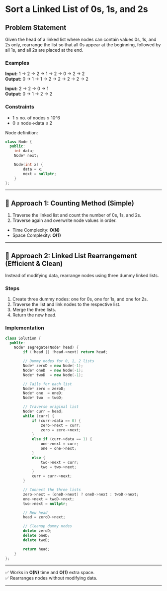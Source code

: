 # Sort a Linked List of 0s, 1s, and 2s

## Problem Statement
Given the head of a linked list where nodes can contain values 0s, 1s, and 2s only, rearrange the list so that all 0s appear at the beginning, followed by all 1s, and all 2s are placed at the end.

### Examples
**Input:** 1 → 2 → 2 → 1 → 2 → 0 → 2 → 2  
**Output:** 0 → 1 → 1 → 2 → 2 → 2 → 2 → 2

**Input:** 2 → 2 → 0 → 1  
**Output:** 0 → 1 → 2 → 2

### Constraints
- 1 ≤ no. of nodes ≤ 10^6
- 0 ≤ node->data ≤ 2

Node definition:
```cpp
class Node {
  public:
    int data;
    Node* next;

    Node(int x) {
        data = x;
        next = nullptr;
    }
};
```

---

## 🔹 Approach 1: Counting Method (Simple)
1. Traverse the linked list and count the number of 0s, 1s, and 2s.
2. Traverse again and overwrite node values in order.

- Time Complexity: **O(N)**
- Space Complexity: **O(1)**

---

## 🔹 Approach 2: Linked List Rearrangement (Efficient & Clean)
Instead of modifying data, rearrange nodes using three dummy linked lists.

### Steps
1. Create three dummy nodes: one for 0s, one for 1s, and one for 2s.
2. Traverse the list and link nodes to the respective list.
3. Merge the three lists.
4. Return the new head.

### Implementation
```cpp
class Solution {
  public:
    Node* segregate(Node* head) {
        if (!head || !head->next) return head;

        // Dummy nodes for 0, 1, 2 lists
        Node* zeroD = new Node(-1);
        Node* oneD  = new Node(-1);
        Node* twoD  = new Node(-1);

        // Tails for each list
        Node* zero = zeroD;
        Node* one  = oneD;
        Node* two  = twoD;

        // Traverse original list
        Node* curr = head;
        while (curr) {
            if (curr->data == 0) {
                zero->next = curr;
                zero = zero->next;
            }
            else if (curr->data == 1) {
                one->next = curr;
                one = one->next;
            }
            else {
                two->next = curr;
                two = two->next;
            }
            curr = curr->next;
        }

        // Connect the three lists
        zero->next = (oneD->next) ? oneD->next : twoD->next;
        one->next = twoD->next;
        two->next = nullptr;

        // New head
        head = zeroD->next;

        // Cleanup dummy nodes
        delete zeroD;
        delete oneD;
        delete twoD;

        return head;
    }
};
```

---

✅ Works in **O(N)** time and **O(1)** extra space.  
✅ Rearranges nodes without modifying data.  

---
